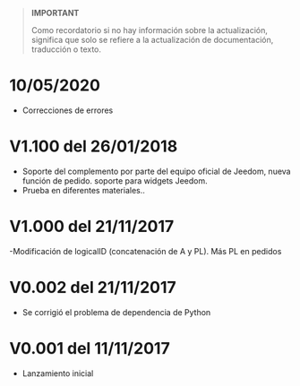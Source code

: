 >**IMPORTANT**
>
>Como recordatorio si no hay información sobre la actualización, significa que solo se refiere a la actualización de documentación, traducción o texto.

# 10/05/2020

- Correcciones de errores

# V1.100 del 26/01/2018

- Soporte del complemento por parte del equipo oficial de Jeedom, nueva función de pedido. soporte para widgets Jeedom.
- Prueba en diferentes materiales..

# V1.000 del 21/11/2017 

-Modificación de logicalID (concatenación de A y PL). Más PL en pedidos

# V0.002 del 21/11/2017 

- Se corrigió el problema de dependencia de Python

# V0.001 del 11/11/2017 

- Lanzamiento inicial

